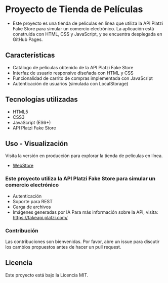# Proyecto de Tienda de Películas
- Este proyecto es una tienda de películas en línea que utiliza la API Platzi Fake Store para simular un comercio electrónico. La aplicación está construida con HTML, CSS y JavaScript, y se encuentra desplegada en GitHub Pages.

## Características
- Catálogo de películas obtenido de la API Platzi Fake Store
- Interfaz de usuario responsive diseñada con HTML y CSS
- Funcionalidad de carrito de compras implementada con JavaScript
- Autenticación de usuarios (simulada con LocalStorage)

## Tecnologías utilizadas
- HTML5
- CSS3
- JavaScript (ES6+)
- API Platzi Fake Store

## Uso - Visualización
Visita la versión en producción para explorar la tienda de películas en línea.
- [WebStore](https://ortizzxz.github.io/webStore/)

### Este proyecto utiliza la API Platzi Fake Store para simular un comercio electrónico
- Autenticación 
- Soporte para REST
- Carga de archivos
- Imágenes generadas por IA
Para más información sobre la API, visita: https://fakeapi.platzi.com/

### Contribución
Las contribuciones son bienvenidas. Por favor, abre un issue para discutir los cambios propuestos antes de hacer un pull request.

## Licencia
Este proyecto está bajo la Licencia MIT.
